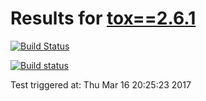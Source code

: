 # Results for [tox==2.6.1](https://devpi.net/obestwalter/dev/tox/2.6.1)

[![Build Status](FILL_ME_IN)](FILL_ME_IN)

[![Build status](FILL_ME_IN)](FILL_ME_IN)

Test triggered at: Thu Mar 16 20:25:23 2017
